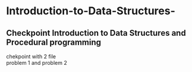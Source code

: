 # Introduction-to-Data-Structures-
<h2>Checkpoint Introduction to Data Structures and Procedural programming</h2>
chekpoint with 2 file<br> 
problem 1 and problem 2

